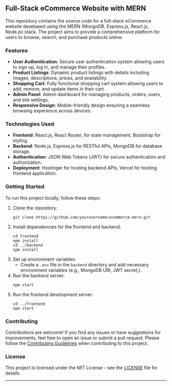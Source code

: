 
## Full-Stack eCommerce Website with MERN

This repository contains the source code for a full-stack eCommerce website developed using the MERN (MongoDB, Express.js, React.js, Node.js) stack. The project aims to provide a comprehensive platform for users to browse, search, and purchase products online.

### Features

- **User Authentication**: Secure user authentication system allowing users to sign up, log in, and manage their profiles.
- **Product Listings**: Dynamic product listings with details including images, descriptions, prices, and availability.
- **Shopping Cart**: Fully functional shopping cart system allowing users to add, remove, and update items in their cart.
- **Admin Panel**: Admin dashboard for managing products, orders, users, and site settings.
- **Responsive Design**: Mobile-friendly design ensuring a seamless browsing experience across devices.

### Technologies Used

- **Frontend**: React.js, React Router, for state management, Bootstrap for styling.
- **Backend**: Node.js, Express.js for RESTful APIs, MongoDB for database storage.
- **Authentication**: JSON Web Tokens (JWT) for secure authentication and authorization.
- **Deployment**: Hostinger for hosting backend APIs, Vercel for hosting frontend application.

### Getting Started

To run this project locally, follow these steps:

1. Clone the repository:
   ```
   git clone https://github.com/yourusername/ecommerce-mern.git
   ```
2. Install dependencies for the frontend and backend:
   ```
   cd frontend
   npm install
   cd ../backend
   npm install
   ```
3. Set up environment variables:
   - Create a `.env` file in the `backend` directory and add necessary environment variables (e.g., MongoDB URI, JWT secret,).
4. Run the backend server:
   ```
   npm start
   ```
5. Run the frontend development server:
   ```
   cd ../frontend
   npm start
   ```

### Contributing

Contributions are welcome! If you find any issues or have suggestions for improvements, feel free to open an issue or submit a pull request. Please follow the [Contributing Guidelines](CONTRIBUTING.md) when contributing to this project.

### License

This project is licensed under the MIT License - see the [LICENSE](LICENSE) file for details.

---
